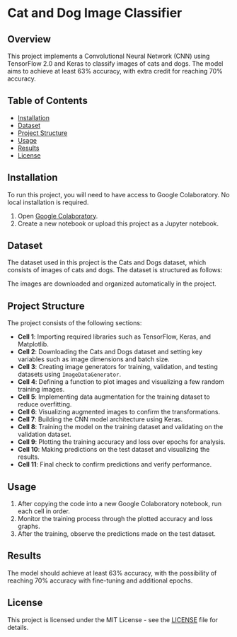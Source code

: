 # Cat and Dog Image Classifier

## Overview
This project implements a Convolutional Neural Network (CNN) using TensorFlow 2.0 and Keras to classify images of cats and dogs. The model aims to achieve at least 63% accuracy, with extra credit for reaching 70% accuracy.

## Table of Contents
- [Installation](#installation)
- [Dataset](#dataset)
- [Project Structure](#project-structure)
- [Usage](#usage)
- [Results](#results)
- [License](#license)

## Installation
To run this project, you will need to have access to Google Colaboratory. No local installation is required.

1. Open [Google Colaboratory](https://colab.research.google.com/).
2. Create a new notebook or upload this project as a Jupyter notebook.

## Dataset
The dataset used in this project is the Cats and Dogs dataset, which consists of images of cats and dogs. The dataset is structured as follows:


The images are downloaded and organized automatically in the project.

## Project Structure
The project consists of the following sections:

- **Cell 1**: Importing required libraries such as TensorFlow, Keras, and Matplotlib.
- **Cell 2**: Downloading the Cats and Dogs dataset and setting key variables such as image dimensions and batch size.
- **Cell 3**: Creating image generators for training, validation, and testing datasets using `ImageDataGenerator`.
- **Cell 4**: Defining a function to plot images and visualizing a few random training images.
- **Cell 5**: Implementing data augmentation for the training dataset to reduce overfitting.
- **Cell 6**: Visualizing augmented images to confirm the transformations.
- **Cell 7**: Building the CNN model architecture using Keras.
- **Cell 8**: Training the model on the training dataset and validating on the validation dataset.
- **Cell 9**: Plotting the training accuracy and loss over epochs for analysis.
- **Cell 10**: Making predictions on the test dataset and visualizing the results.
- **Cell 11**: Final check to confirm predictions and verify performance.

## Usage
1. After copying the code into a new Google Colaboratory notebook, run each cell in order.
2. Monitor the training process through the plotted accuracy and loss graphs.
3. After the training, observe the predictions made on the test dataset.

## Results
The model should achieve at least 63% accuracy, with the possibility of reaching 70% accuracy with fine-tuning and additional epochs.

## License
This project is licensed under the MIT License - see the [LICENSE](LICENSE) file for details.

